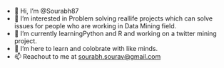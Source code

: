 - 👋 Hi, I’m @Sourabh87
- 👀 I’m interested in Problem solving reallife projects which can solve issues for people who are working in Data Mining field.
- 🌱 I’m currently learningPython and R and working on a twitter mining project.
- 💞️ I’m here to learn and colobrate with like minds.
- 📫 Reachout to me at sourabh.sourav@gmail.com

<!---
Sourabh87/Sourabh87 is a ✨ special ✨ repository because its `README.md` (this file) appears on your GitHub profile.
You can click the Preview link to take a look at your changes.
--->
